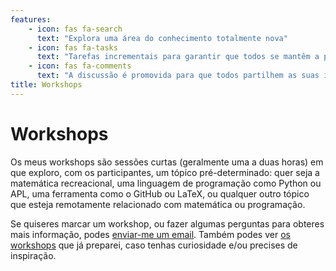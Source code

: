 ```yaml
---
features:
    - icon: fas fa-search
      text: "Explora uma área do conhecimento totalmente nova"
    - icon: fas fa-tasks
      text: "Tarefas incrementais para garantir que todos se mantêm a par do grupo"
    - icon: fas fa-comments
      text: "A discussão é promovida para que todos partilhem as suas ideias"
title: Workshops
---
```


# Workshops

Os meus workshops são sessões curtas (geralmente uma a duas horas) em que exploro,
com os participantes, um tópico pré-determinado: quer seja a matemática recreacional,
uma linguagem de programação como Python ou APL, uma ferramenta como o GitHub ou LaTeX,
ou qualquer outro tópico que esteja remotamente relacionado com matemática ou programação.

Se quiseres marcar um workshop, ou fazer algumas perguntas para obteres mais informação,
podes [enviar-me um email][email].
Também podes ver [os workshops][workshops] que já preparei, caso tenhas curiosidade
e/ou precises de inspiração.

[email]: mailto:rodrigo@mathspp.com
[workshops]: ../workshops
